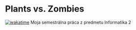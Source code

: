 # Plants vs. Zombies
[![wakatime](https://wakatime.com/badge/user/4c514061-8f41-4da2-97ea-f2b4906774a3/project/018de09a-faf5-4742-be85-04cba8f5759b.svg)](https://wakatime.com/badge/user/4c514061-8f41-4da2-97ea-f2b4906774a3/project/018de09a-faf5-4742-be85-04cba8f5759b)
Moja semestrálna práca z predmetu Informatika 2

